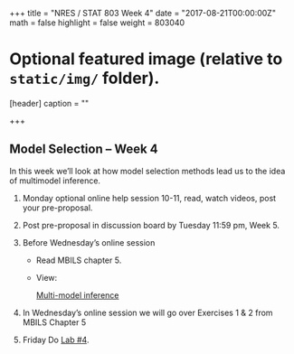 +++
title = "NRES / STAT 803 Week 4"
date = "2017-08-21T00:00:00Z"
math = false
highlight = false
weight = 803040

# Optional featured image (relative to `static/img/` folder).
[header]
caption = ""

+++

## Model Selection – Week 4

In this week we’ll look at how model selection methods lead us to the idea of multimodel inference.

1. Monday optional online help session 10-11, read, watch videos, post your pre-proposal.

4. Post pre-proposal in discussion board by Tuesday 11:59 pm, Week 5.

1. Before Wednesday’s online session

    * Read MBILS chapter 5.

    * View:

        [Multi-model inference](https://youtu.be/rc9Lgoql-8E)

2. In Wednesday’s online session we will go over Exercises 1 & 2 from MBILS Chapter 5

3. Friday Do [Lab #4](../Week_3/lab_4/). 

